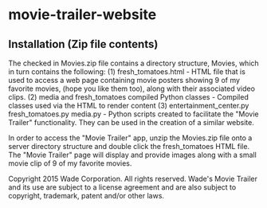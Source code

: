 # movie-trailer-website


Installation (Zip file contents)
--------------------------------
The checked in Movies.zip file contains a directory structure, Movies, which in turn contains the following:
(1) fresh_tomatoes.html - HTML file that is used to access a web page containing movie posters showing 9 of my favorite movies, (hope you like them too), along with their associated video clips.
(2) media and fresh_tomatoes compiled Python classes - Compiled classes used via the HTML to render content
(3) entertainment_center.py fresh_tomatoes.py media.py - Python scripts created to facilitate the "Movie Trailer"
    functionality.  They can be used in the creation of a similar website.
    
In order to access the "Movie Trailer" app, unzip the Movies.zip file onto a server directory structure and double click 
the fresh_tomatoes HTML file. The "Movie Trailer" page will display and provide images along with a small movie clip of
9 of my favorite movies.

Copyright 2015 Wade Corporation.  All rights reserved.
Wade's Movie Trailer and its use are subject to a license agreement and are
also subject to copyright, trademark, patent and/or other laws.
